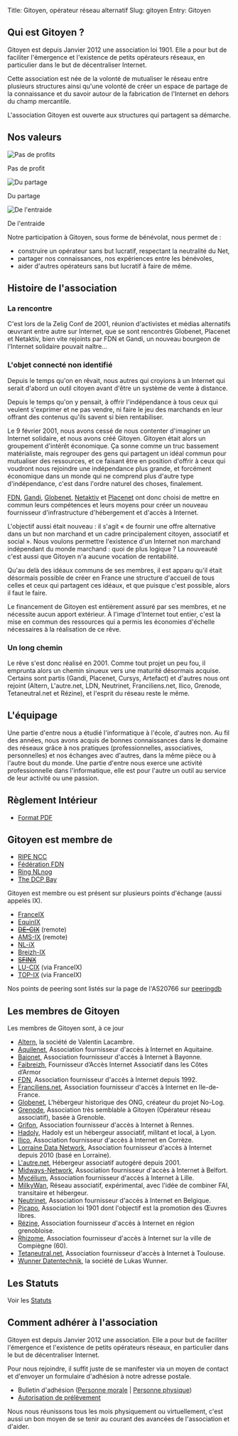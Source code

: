 Title: Gitoyen, opérateur réseau alternatif
Slug: gitoyen
Entry: Gitoyen

## Qui est Gitoyen ?

Gitoyen est depuis Janvier 2012 une association loi 1901. Elle a pour
but de faciliter l'émergence et l'existence de petits opérateurs
réseaux, en particulier dans le but de décentraliser Internet.

Cette association est née de la volonté de mutualiser le réseau entre plusieurs
structures ainsi qu'une volonté de créer un espace de partage de la
connaissance et du savoir autour de la fabrication de l'Internet en dehors du
champ mercantile.

L'association Gitoyen est ouverte aux structures qui partagent sa
démarche.

## Nos valeurs

<div class="col1of1">
  <div class="col1of3">
    <img src="../images/nonprofit.jpg" alt="Pas de profits" class="col1of1 row7 p2">
    <p>Pas de profit</p>
  </div>

  <div class="col1of3">
    <img src="../images/partager.jpg" alt="Du partage" class="col1of1 row7 p2">
    <p>Du partage</p>
  </div>

  <div class="col1of3">
    <img src="../images/collaborer.jpg" alt="De l'entraide" class="col1of1 row7 p2">
    <p>De l'entraide</p>
  </div>
</div>


Notre participation à Gitoyen, sous forme de bénévolat, nous permet de :

* construire un opérateur sans but lucratif, respectant la neutralité du Net,
* partager nos connaissances, nos expériences entre les bénévoles,
* aider d'autres opérateurs sans but lucratif à faire de même.

## Histoire de l'association

### La rencontre

C'est lors de la Zelig Conf de 2001, réunion d'activistes et médias
alternatifs œuvrant entre autre sur Internet, que se sont rencontrés
Globenet, Placenet et Netaktiv, bien vite rejoints par FDN et Gandi, un
nouveau bourgeon de l'Internet solidaire pouvait naître…

### L'objet connecté non identifié

Depuis le temps qu'on en rêvait, nous autres qui croyions à un
Internet qui serait d'abord un outil citoyen avant d'être un système
de vente à distance.

Depuis le temps qu'on y pensait, à offrir l'indépendance à tous ceux
qui veulent s'exprimer et ne pas vendre, ni faire le jeu des marchands
en leur offrant des contenus qu'ils savent si bien rentabiliser.

Le 9 février 2001, nous avons cessé de nous contenter d'imaginer un
Internet solidaire, et nous avons créé Gitoyen. Gitoyen était alors un
groupement d'intérêt économique. Ça sonne comme un truc bassement
matérialiste, mais regrouper des gens qui partagent un idéal commun
pour mutualiser des ressources, et ce faisant être en position
d'offrir à ceux qui voudront nous rejoindre une indépendance plus
grande, et forcément économique dans un monde qui ne comprend plus
d'autre type d'indépendance, c'est dans l'ordre naturel des choses,
finalement.

[FDN](http://www.fdn.fr/), [Gandi](http://www.gandi.net/),
[Globenet](http://www.globenet.org/),
[Netaktiv](http://www.netaktiv.com/) et
[Placenet](http://www.placenet.org/) ont donc choisi de mettre
en commun leurs compétences et leurs moyens pour créer un nouveau
fournisseur d'infrastructure d'hébergement et d'accès à Internet.

L'objectif aussi était nouveau : il s'agit « de fournir une offre
alternative dans un but non marchand et un cadre principalement
citoyen, associatif et social ». Nous voulons permettre l'existence
d'un Internet non marchand indépendant du monde marchand : quoi de
plus logique ? La nouveauté c'est aussi que Gitoyen n'a aucune
vocation de rentabilité.

Qu'au delà des idéaux communs de ses membres, il est apparu qu'il
était désormais possible de créer en France une structure d'accueil de
tous celles et ceux qui partagent ces idéaux, et que puisque c'est possible,
alors il faut le faire.

Le financement de Gitoyen est entièrement assuré par ses membres, et
ne nécessite aucun apport extérieur. À l'image d'Internet tout entier,
c'est la mise en commun des ressources qui a permis les économies
d'échelle nécessaires à la réalisation de ce rêve.

### Un long chemin

Le rêve s'est donc réalisé en 2001. Comme tout projet un peu fou, il emprunta
alors un chemin sinueux vers une maturité désormais acquise. Certains sont
partis (Gandi, Placenet, Cursys, Artefact) et d'autres nous ont rejoint (Altern,
L'autre.net, LDN, Neutrinet, Franciliens.net, Ilico, Grenode,
Tetaneutral.net et Rézine), et l'esprit du réseau reste le même.

## L'équipage

Une partie d'entre nous a étudié l'informatique à l'école, d'autres non. Au fil
des années, nous avons acquis de bonnes connaissances dans le domaine des
réseaux grâce à nos pratiques (professionnelles, associatives, personnelles) et
nos échanges avec d'autres, dans la même pièce ou à l'autre bout du monde. Une
partie d'entre nous exerce une activité professionnelle dans l'informatique,
elle est pour l'autre un outil au service de leur activité ou une passion.

## Règlement Intérieur

* [Format PDF](upload/gitoyen-reglement-interieur-20111026.pdf)

## Gitoyen est membre de

* [RIPE NCC](https://www.ripe.net/)
* [Fédération FDN](https://www.ffdn.org/)
* [Ring NLnog](https://ring.nlnog.net/)
* [The DCP Bay](https://tdcpb.org/)

Gitoyen est membre ou est présent sur plusieurs points d'échange (aussi appelés IX).

* [FranceIX](https://www.franceix.net)
* [EquinIX](https://www.equinix.com)
* <s>[DE-CIX](https://www.de-cix.net/en/locations/germany/frankfurt)</s> (remote)
* [AMS-IX](https://ams-ix.net) (remote)
* [NL-iX](https://nl-ix.net)
* [Breizh-IX](https://www.ix.bzh/)
* <s>[SFINX](https://www.sfinx.fr)</s>
* [LU-CIX](https://www.lu-cix.lu) (via FranceIX)
* [TOP-IX](https://www.top-ix.org) (via FranceIX)

Nos points de peering sont listés sur la page de l'AS20766 sur [peeringdb](https://as20766.peeringdb.com)

## Les membres de Gitoyen

Les membres de Gitoyen sont, à ce jour

* [Altern](http://www.altern.org/), la société de Valentin Lacambre.
* [Aquilenet](https://www.aquilenet.fr/), Association fournisseur d'accès à Internet en Aquitaine.
* [Baionet](https://www.baionet.fr/), Association fournisseur d'accès à Internet à Bayonne.
* [Faibreizh](https://fai.bzh/), Fournisseur d’Accès Internet Associatif dans les Côtes d’Armor
* [FDN](http://www.fdn.fr/), Association fournisseur d'accès à Internet depuis 1992.
* [Franciliens.net](http://franciliens.net/), Association fournisseur d'accès à Internet en Ile-de-France.
* [Globenet](http://www.globenet.org/), L'hébergeur historique des ONG, créateur du projet No-Log.
* [Grenode](http://grenode.net/), Association très semblable à Gitoyen (Opérateur réseau associatif), basée à Grenoble.
* [Grifon](https://grifon.fr), Association fournisseur d'accès à Internet à Rennes.
* [Hadoly](http://hadoly.fr/), Hadoly est un hébergeur associatif, militant et local, à Lyon.
* [Ilico](http://ilico.org/), Association fournisseur d'accès à Internet en Corrèze.
* [Lorraine Data Network](http://ldn-fai.net), Association fournisseur d'accès à Internet depuis 2010 (basé en Lorraine).
* [L'autre.net](http://lautre.net/), Hébergeur associatif autogéré depuis 2001.
* [Midways-Network](http://midways-network.org), Association fournisseur d'accès à Internet à Belfort.
* [Mycélium](https://mycelium-fai.org/), Association fournisseur d'accès à Internet à Lille.
* [MilkyWan](https://milkywan.fr/), Réseau associatif, expérimental, avec l'idée de combiner FAI, transitaire et hébergeur.
* [Neutrinet](http://neutrinet.be/), Association fournisseur d'accès à Internet en Belgique.
* [Picapo](https://picapo.net), Association loi 1901 dont l'objectif est la promotion des Œuvres libres.
* [Rézine](http://www.rezine.org/), Association fournisseur d'accès à Internet en région grenobloise.
* [Rhizome](https://rhizome-fai.net/), Association fournisseur d'accès à Internet sur la ville de Compiègne (60).
* [Tetaneutral.net](http://tetaneutral.net/), Association fournisseur d'accès à Internet à Toulouse.
* [Wunner Datentechnik](http://wunner.de/), la société de Lukas Wunner.

## Les Statuts

Voir les [Statuts](upload/statuts-2014-10-21.pdf)

## Comment adhérer à l'association

Gitoyen est depuis Janvier 2012 une association. Elle a pour but de
faciliter l'émergence et l'existence de petits opérateurs réseaux, en
particulier dans le but de décentraliser Internet.

Pour nous rejoindre, il suffit juste de se manifester via un moyen de contact et
d'envoyer un formulaire d'adhésion à notre adresse postale.

  * Bulletin d'adhésion ([Personne morale](upload/gitoyen-bulletin-adhesion.pdf) | [Personne physique](upload/gitoyen-bulletin-adhesion-pp.pdf))
  * [Autorisation de prélèvement](upload/gitoyen-cm-autorisation-prelevement.pdf)

Nous nous réunissons tous les mois physiquement ou virtuellement, c'est aussi un
bon moyen de se tenir au courant des avancées de l'association et d'aider.
